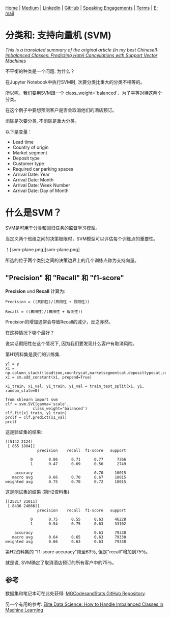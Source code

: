 [Home](https://mgcodesandstats.github.io/) |
[Medium](https://medium.com/@firstclassanalyticsmg) |
[LinkedIn](https://www.linkedin.com/in/michaeljgrogan/) |
[GitHub](https://github.com/mgcodesandstats) |
[Speaking Engagements](https://mgcodesandstats.github.io/speaking-engagements/) |
[Terms](https://mgcodesandstats.github.io/terms/) |
[E-mail](mailto:contact@michael-grogan.com)

# 分类和: 支持向量机 (SVM)

*This is a translated summary of the original article (in my best Chinese!): [Imbalanced Classes: Predicting Hotel Cancellations with Support Vector Machines](https://www.michael-grogan.com/hotel-modelling/articles/unbalanced_svm)*

不平衡的种类是一个问题. 为什么？

在Jupyter Notebook中执行SVM时, 次要分类比重大的分类不相等的。

所以呢，我们要用SVM跟一个 class_weight='balanced'，为了平等对待这两个分类。

在这个例子中要想预测客户是否会取消他们的酒店预订。

消除是次要分类, 不消除是重大分类。

以下是变量：

- Lead time
- Country of origin
- Market segment
- Deposit type
- Customer type
- Required car parking spaces
- Arrival Date: Year
- Arrival Date: Month
- Arrival Date: Week Number
- Arrival Date: Day of Month

# 什么是SVM？

SVM是可用于分类和回归任务的监督学习模型。

当定义两个班级之间的决策极限时，SVM模型可以评估每个训练点的重要性。

！[svm-plane.png][svm-plane.png]

所选的位于两个类别之间的决策边界上的几个训练点称为支持向量。

## "Precision" 和 "Recall" 和 "f1-score"

**Precision** und **Recall** 计算为:

```
Precision = ((真阳性)/(真阳性 + 假阳性))

Recall = ((真阳性)/(真阳性 + 假阴性))
```

Precision的增加通常会导致Recall的减少，反之亦然。

在这种情况下哪个最好？

说实话假阳性在这个情况下, 因为我们要发现什么客户有取消风险。

第H1资料集是我们的训练集.

```
y1 = y
x1 = np.column_stack((leadtime,countrycat,marketsegmentcat,deposittypecat,customertypecat,rcps,arrivaldateyear,arrivaldatemonthcat,arrivaldateweekno,arrivaldatedayofmonth))
x1 = sm.add_constant(x1, prepend=True)

x1_train, x1_val, y1_train, y1_val = train_test_split(x1, y1, random_state=0)

from sklearn import svm
clf = svm.SVC(gamma='scale', 
            class_weight='balanced')
clf.fit(x1_train, y1_train)  
prclf = clf.predict(x1_val)
prclf
```

这是验证集的结果:

```
[[5142 2124]
 [ 865 1884]]
              precision    recall  f1-score   support

           0       0.86      0.71      0.77      7266
           1       0.47      0.69      0.56      2749

    accuracy                           0.70     10015
   macro avg       0.66      0.70      0.67     10015
weighted avg       0.75      0.70      0.72     10015
```

这是测试集的结果 (第H2资料集)

```
[[25217 21011]
 [ 8436 24666]]
              precision    recall  f1-score   support

           0       0.75      0.55      0.63     46228
           1       0.54      0.75      0.63     33102

    accuracy                           0.63     79330
   macro avg       0.64      0.65      0.63     79330
weighted avg       0.66      0.63      0.63     79330
```

第H2资料集的 "f1-score accuracy"降至63％, 但是"recall"增加到75％。

就是说, SVM确定了取消酒店预订的所有客户中的75％。

## 参考

数据集和笔记本可在此处获得: [MGCodesandStats GitHub Repository](https://github.com/MGCodesandStats/hotel-modelling).

另一个有用的参考: [Elite Data Science: How to Handle Imbalanced Classes in Machine Learning](https://elitedatascience.com/imbalanced-classes)